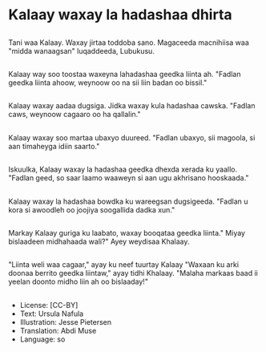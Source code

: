 # Kalaay waxay la hadashaa dhirta

##
Tani waa Kalaay. Waxay jirtaa toddoba sano. Magaceeda macnihiisa waa "midda wanaagsan" luqaddeeda, Lubukusu.

##
Kalaay way soo toostaa waxeyna lahadashaa geedka liinta ah. "Fadlan geedka liinta ahoow, weynoow oo na sii liin badan oo bissil."

##
Kalaay waxay aadaa dugsiga. Jidka waxay kula hadashaa cawska. "Fadlan caws, weynoow cagaaro oo ha qallalin."

##
Kalaay waxay soo martaa ubaxyo duureed. "Fadlan ubaxyo, sii magoola, si aan timaheyga idiin saarto."

##
Iskuulka, Kalaay waxay la hadashaa geedka dhexda xerada ku yaallo. "Fadlan geed, so saar laamo waaweyn si aan ugu akhrisano hooskaada."

##
Kalaay waxay la hadashaa bowdka ku wareegsan dugsigeeda. "Fadlan u kora si awoodleh oo joojiya soogallida dadka xun."

##
Markay Kalaay guriga ku laabato, waxay booqataa geedka liinta." Miyay bislaadeen midhahaada wali?" Ayey weydisaa Khalaay.

##
"Liinta weli waa cagaar," ayay ku neef tuurtay Kalaay "Waxaan ku arki doonaa berrito geedka liintaw," ayay tidhi Khalaay. "Malaha markaas baad ii yeelan doonto midho liin ah oo bislaaday!"

##
* License: [CC-BY]
* Text: Ursula Nafula
* Illustration: Jesse Pietersen
* Translation: Abdi Muse
* Language: so
